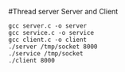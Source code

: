 #Thread server
Server and Client
```
gcc server.c -o server
gcc service.c -o service
gcc client.c -o client
./server /tmp/socket 8000
./service /tmp/socket 
./client 8000
```
